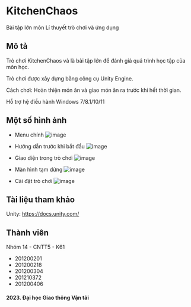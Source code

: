 # KitchenChaos
Bài tập lớn môn Lí thuyết trò chơi và ứng dụng

## Mô tả
Trò chơi KitchenChaos và là bài tập lớn để đánh giá quá trình học tập của môn học.

Trò chơi được xây dựng bằng công cụ Unity Engine.

Cách chơi: Hoàn thiện món ăn và giao món ăn ra trước khi hết thời gian.

Hỗ trợ hệ điều hành Windows 7/8.1/10/11
  
## Một số hình ảnh
  * Menu chính
  ![image](https://user-images.githubusercontent.com/85392867/236638859-d8015639-91df-4f48-8a64-a25c0323e159.png)

  * Hướng dẫn trước khi bắt đầu
  ![image](https://user-images.githubusercontent.com/85392867/236638890-fc8ccf94-152f-44a7-ad98-b961ab8b1a8a.png)

  * Giao diện trong trò chơi
  ![image](https://user-images.githubusercontent.com/85392867/236638911-6e92a5f1-150e-494a-b9df-edb10bf21ee2.png)

  * Màn hình tạm dừng
  ![image](https://user-images.githubusercontent.com/85392867/236638916-a105301b-bbe9-4b3d-8e7e-b47098cea124.png)
  
  * Cài đặt trò chơi
  ![image](https://user-images.githubusercontent.com/85392867/236638924-6cea8b35-73dd-4a15-a8f9-1252642acd38.png)

## Tài liệu tham khảo
Unity: https://docs.unity.com/

## Thành viên
Nhóm 14 - CNTT5 - K61

  * 201200201
  * 201200218
  * 201200304
  * 201210372
  * 201200406
  
#### 2023. Đại học Giao thông Vận tải
